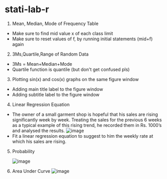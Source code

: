 # stati-lab-r
1. Mean, Median, Mode of Frequency Table 
  - Make sure to find mid value x of each class limit
  - Make sure to reset values of f, by running initial statements (mid+f) again
  
2. 3Ms,Quartile,Range of Random Data
  - 3Ms = Mean+Median+Mode
  - Quartile function is quantile (but don't get confused pls)

3. Plotting sin(x) and cos(x) graphs on the same figure window
  - Adding main title label to the figure window
  - Adding subtitle label to the figure window

4. Linear Regression Equation
  - The owner of a small garment shop is hopeful that his sales are rising significantly
    week by week. Treating the sales for the previous 6 weeks as a typical example of this
    rising trend, he recorded them in Rs. 1000’s and analysed the results.
   ![image](https://user-images.githubusercontent.com/67223373/117359894-1c37a380-aec9-11eb-9865-1de98f4f215b.png)
  - Fit a linear regression equation to suggest to him the weekly rate at which his sales
    are rising.
    
5. Probability

   ![image](https://user-images.githubusercontent.com/67223373/117360375-c57e9980-aec9-11eb-887d-2d0abf812dc0.png)

6. Area Under Curve
   ![image](https://user-images.githubusercontent.com/67223373/117360549-fe1e7300-aec9-11eb-98a6-2fb3995d932b.png)

